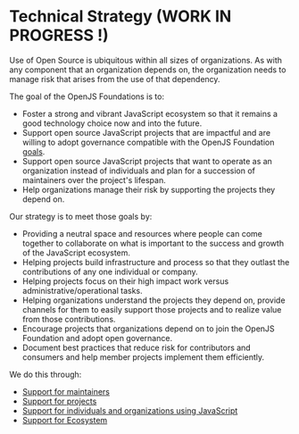 # Technical Strategy (WORK IN PROGRESS !)

Use of Open Source is ubiquitous within all sizes of organizations.
As with any component that an organization depends
on, the organization needs to manage risk that arises from the use
of that dependency.

The goal of the OpenJS Foundations is to:
* Foster a strong and vibrant JavaScript ecosystem so that it remains a good
  technology choice now and into the future.
* Support open source JavaScript projects that are impactful and are willing to
  adopt governance compatible with the OpenJS Foundation [goals](https://openjsf.org/about/).
* Support open source JavaScript projects that want to operate as an organization instead
  of individuals and plan for a succession of maintainers over the project's lifespan. 
* Help organizations manage their risk by supporting the projects they depend on.

Our strategy is to meet those goals by:
* Providing a neutral space and resources where people can come together
  to collaborate on what is important to the success and growth of the
  JavaScript ecosystem.
* Helping projects build infrastructure and process so that they outlast the 
  contributions of any one individual or company.
* Helping projects focus on their high impact work versus
  administrative/operational tasks.
* Helping organizations understand the projects they depend on, provide channels 
  for them to easily support those projects and to realize value from those
  contributions.
* Encourage projects that organizations depend on to join the OpenJS Foundation
  and adopt open governance.
* Document best practices that reduce risk for contributors and consumers
  and help member projects implement them efficiently.

We do this through:

* [Support for maintainers](./support-for-maintainers.md)
* [Support for projects](./support-for-projects/README.md)
* [Support for individuals and organizations using JavaScript](./support-for-individuals-and-orgs/README.md)
* [Support for Ecosystem](./support-for-ecossytem/README.md)
